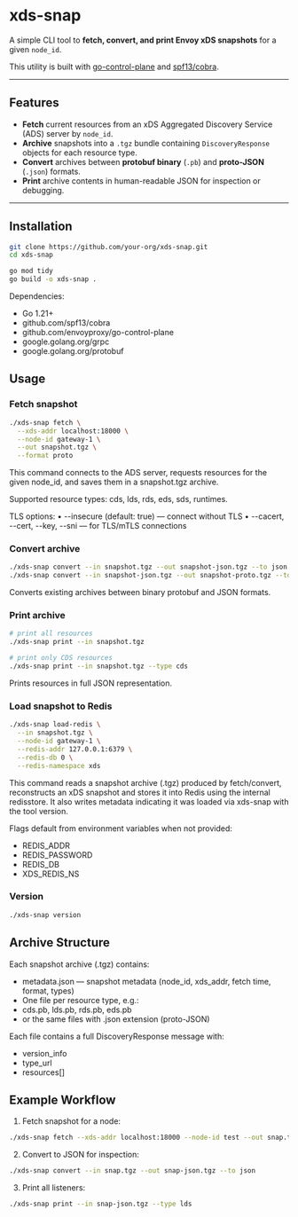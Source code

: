 # xds-snap

A simple CLI tool to **fetch, convert, and print Envoy xDS snapshots** for a given `node_id`.

This utility is built with [go-control-plane](https://github.com/envoyproxy/go-control-plane) and [spf13/cobra](https://github.com/spf13/cobra).

---

## Features

- **Fetch** current resources from an xDS Aggregated Discovery Service (ADS) server by `node_id`.
- **Archive** snapshots into a `.tgz` bundle containing `DiscoveryResponse` objects for each resource type.
- **Convert** archives between **protobuf binary** (`.pb`) and **proto-JSON** (`.json`) formats.
- **Print** archive contents in human-readable JSON for inspection or debugging.

---

## Installation

```bash
git clone https://github.com/your-org/xds-snap.git
cd xds-snap

go mod tidy
go build -o xds-snap .
```

Dependencies:
- Go 1.21+
- github.com/spf13/cobra
- github.com/envoyproxy/go-control-plane
- google.golang.org/grpc
- google.golang.org/protobuf

## Usage

### Fetch snapshot

```bash
./xds-snap fetch \
  --xds-addr localhost:18000 \
  --node-id gateway-1 \
  --out snapshot.tgz \
  --format proto
```

This command connects to the ADS server, requests resources for the given node_id, and saves them in a snapshot.tgz archive.

Supported resource types: cds, lds, rds, eds, sds, runtimes.

TLS options:
•	--insecure (default: true) — connect without TLS
•	--cacert, --cert, --key, --sni — for TLS/mTLS connections

### Convert archive

```bash
./xds-snap convert --in snapshot.tgz --out snapshot-json.tgz --to json
./xds-snap convert --in snapshot-json.tgz --out snapshot-proto.tgz --to proto
```
Converts existing archives between binary protobuf and JSON formats.

### Print archive

```bash
# print all resources
./xds-snap print --in snapshot.tgz

# print only CDS resources
./xds-snap print --in snapshot.tgz --type cds
```

Prints resources in full JSON representation.

### Load snapshot to Redis

```bash
./xds-snap load-redis \
  --in snapshot.tgz \
  --node-id gateway-1 \
  --redis-addr 127.0.0.1:6379 \
  --redis-db 0 \
  --redis-namespace xds
```

This command reads a snapshot archive (.tgz) produced by fetch/convert, reconstructs an xDS snapshot and stores it into Redis using the internal redisstore. It also writes metadata indicating it was loaded via xds-snap with the tool version.

Flags default from environment variables when not provided:
- REDIS_ADDR
- REDIS_PASSWORD
- REDIS_DB
- XDS_REDIS_NS

### Version

```bash
./xds-snap version
```

## Archive Structure

Each snapshot archive (.tgz) contains:
- metadata.json — snapshot metadata (node_id, xds_addr, fetch time, format, types)
- One file per resource type, e.g.:
- cds.pb, lds.pb, rds.pb, eds.pb
- or the same files with .json extension (proto-JSON)

Each file contains a full DiscoveryResponse message with:
- version_info
- type_url
- resources[]

## Example Workflow
1.	Fetch snapshot for a node:

```bash
./xds-snap fetch --xds-addr localhost:18000 --node-id test --out snap.tgz --format proto 
```
2. Convert to JSON for inspection:

```bash
./xds-snap convert --in snap.tgz --out snap-json.tgz --to json
```
3. Print all listeners:

```bash
./xds-snap print --in snap-json.tgz --type lds
```